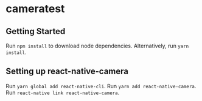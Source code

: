 # cameratest

## Getting Started

Run `npm install` to download node dependencies.
Alternatively, run `yarn install`.

## Setting up react-native-camera

Run `yarn global add react-native-cli`.
Run `yarn add react-native-camera`.
Run `react-native link react-native-camera`.
